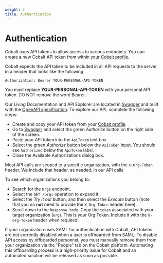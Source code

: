 ```yaml
---
weight: 3
title: Authentication
---
```


# Authentication

Cobalt uses API tokens to allow access to various endpoints. You can create a new Cobalt API token from within your
[Cobalt profile](https://app.cobalt.io/settings/api-token).

Cobalt expects the API token to be included in all API requests to the server in a header that looks like the following:

`Authorization: Bearer YOUR-PERSONAL-API-TOKEN`

<aside class="notice">
You must replace <strong>YOUR-PERSONAL-API-TOKEN</strong> with your personal API token. DO NOT remove the word Bearer.
</aside>

Our Living Documentation and API Explorer are located in [Swagger](https://app.swaggerhub.com/apis/CobaltLab/cobalt-api/)
and built with the [OpenAPI specification](https://swagger.io/specification/).
To explore our API, complete the following steps:

- Create and copy your API token from your [Cobalt profile](https://app.cobalt.io/settings/api-token).
- Go to [Swagger](https://app.swaggerhub.com/apis/CobaltLab/cobalt-api/) and select the green
  _Authorize_ button on the right side of the screen.
- Paste your API token into the `ApiToken` text box.
- Select the green _Authorize_ button below the `ApiToken` input. You should see `Authorized` below
  the `ApiToken` label.
- Close the Available Authorizations dialog box.

Most API calls are scoped to a specific organization, with the `X-Org-Token` header. We include
that header, as needed, in our API calls.

To see which organizations you belong to:

- Search for the `Orgs` endpoint.
- Select the `GET /orgs` operation to expand it.
- Select the _Try it out_ button, and then select the _Execute_ button (note that you do **not**
  need to provide the `X-Org-Token` header here).
- Scroll down to the `Response body`. Copy the `token` associated with your target organization
  (`org`). This is your Org Token. Include it with the `X-Org-Token` header when required.

<aside class="warning">
If your organization uses SAML for authentication with Cobalt, API tokens are not currently disabled when a user is
offboarded from SAML. To disable API access by offboarded personnel, you must manually remove them from your
organization via the "People" tab on the Cobalt platform. Automating this offboarding process is a high-priority issue
for Cobalt and an automated solution will be released as soon as possible.
</aside>

